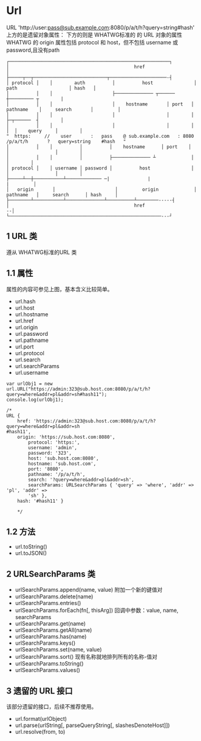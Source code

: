 # Url
URL 'http://user:pass@sub.example.com:8080/p/a/t/h?query=string#hash' 上方的是遗留对象属性：
下方的则是 WHATWG标准的 的 URL 对象的属性
WHATWG 的 origin 属性包括 protocol 和 host，但不包括 username 或 password,且没有path

```
┌───────────────────────────────────────────────────────────┐
│                                              href                                                                    │
├─────┬──┬───────────────────────────┬─────────────────────-┤
│ protocol │    │        auth          │          host               │           path                   │ hash   │
│          │    │                      ├────────────── ┬────── ┼───────── ┬        |
│          │    │                      │    hostname       │ port   │ pathname    │     search       │         │
│          │    │                      │                   │        │             ├─┬──────  ┤        │
│          │    │                      │                   │        │             │  │    query     │        │
"  https:     //    user       :   pass    @ sub.example.com   : 8080      /p/a/t/h       ?   query=string    #hash   "
│          │    │          │          │    hostname      │ port    │             │                 │        │
│          │    │          │          ├────────────── ┴             │                 │        │
│ protocol │    │ username │ password │          host               │             │                 │        │
├─────┴──┼───────────┴───────────── ─|              |                  |         │
│   origin       │                      │         origin             │ pathname   │     search      │ hash     │
├────────┴───────────┴──────────────┴──────────┴────────-----┤
│                                              href                                                               --│
└────────────────────────────────────────────────────────---┘

```




## 1 URL 类
遵从 WHATWG标准的URL 类

## 1.1 属性
属性的内容可参见上图，基本含义比较简单。
- url.hash
- url.host
- url.hostname
- url.href
- url.origin
- url.password
- url.pathname
- url.port
- url.protocol
- url.search
- url.searchParams
- url.username

```
var urlObj1 = new url.URL("https://admin:323@sub.host.com:8080/p/a/t/h?query=where&addr=pl&addr=sh#hash11");
console.log(urlObj1);

/*
URL {
    href: 'https://admin:323@sub.host.com:8080/p/a/t/h?query=where&addr=pl&addr=sh
#hash11',
    origin: 'https://sub.host.com:8080',
        protocol: 'https:',
        username: 'admin',
        password: '323',
        host: 'sub.host.com:8080',
        hostname: 'sub.host.com',
        port: '8080',
        pathname: '/p/a/t/h',
        search: '?query=where&addr=pl&addr=sh',
        searchParams: URLSearchParams { 'query' => 'where', 'addr' => 'pl', 'addr' =>
        'sh' },
    hash: '#hash11' }

    */

```

## 1.2 方法

- url.toString()
- url.toJSON()


## 2 URLSearchParams 类

- urlSearchParams.append(name, value)  附加一个新的键值对
- urlSearchParams.delete(name)
- urlSearchParams.entries()
- urlSearchParams.forEach(fn[, thisArg]) 回调中参数：value, name, searchParams
- urlSearchParams.get(name)
- urlSearchParams.getAll(name)
- urlSearchParams.has(name)
- urlSearchParams.keys()
- urlSearchParams.set(name, value)
- urlSearchParams.sort()  现有名称就地排列所有的名称-值对
- urlSearchParams.toString()
- urlSearchParams.values()

## 3 遗留的 URL 接口
该部分遗留的接口，后续不推荐使用。
- url.format(urlObject)
- url.parse(urlString[, parseQueryString[, slashesDenoteHost]])
- url.resolve(from, to)

























